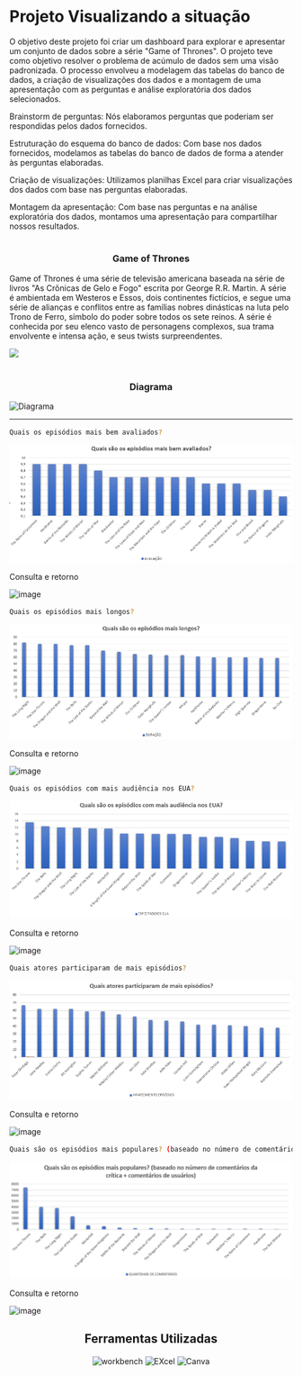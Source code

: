 # Projeto Visualizando a situação

O objetivo deste projeto foi criar um dashboard para explorar e apresentar um conjunto de dados sobre a série "Game of Thrones". O projeto teve como objetivo resolver o problema de acúmulo de dados sem uma visão padronizada.
O processo envolveu a modelagem das tabelas do banco de dados, a criação de visualizações dos dados e a montagem de uma apresentação com as perguntas e análise exploratória dos dados selecionados.

Brainstorm de perguntas: Nós elaboramos perguntas que poderiam ser respondidas pelos dados fornecidos.

Estruturação do esquema do banco de dados: Com base nos dados fornecidos, modelamos as tabelas do banco de dados de forma a atender às perguntas elaboradas.

Criação de visualizações: Utilizamos planilhas Excel para criar visualizações dos dados com base nas perguntas elaboradas.

Montagem da apresentação: Com base nas perguntas e na análise exploratória dos dados, montamos uma apresentação para compartilhar nossos resultados.

# <h3 align="center">Game of Thrones </h3>

Game of Thrones é uma série de televisão americana baseada na série de livros "As Crônicas de Gelo e Fogo" escrita por George R.R. Martin. A série é ambientada em Westeros e Essos, dois continentes fictícios, e segue uma série de alianças e conflitos entre as famílias nobres dinásticas na luta pelo Trono de Ferro, símbolo do poder sobre todos os sete reinos. A série é conhecida por seu elenco vasto de personagens complexos, sua trama envolvente e intensa ação, e seus twists surpreendentes.
<br>

<img src="https://imgur.com/b7I9HJp.png" style="max-width: 100%;">


# <h3 align="center">Diagrama</h3>

![Diagrama](https://raw.githubusercontent.com/Opseua/M4-GRU_Visualizando-a-situacao/main/DIAGRAMA/diagrama_imagem.png)

<hr>

```sh 
Quais os episódios mais bem avaliados?
```

![image](./CSV_e_EXCEL/quais_sao_os_episodios_mais_bem%20avaliados.png)


Consulta e retorno


![image](https://imgur.com/FliZnhl.png)

```sh 
Quais os episódios mais longos?
```

![image](./CSV_e_EXCEL/quais_sao_os_episodios_mais_longos.png)


Consulta e retorno


![image](https://imgur.com/JlxEGvb.png)

```sh
Quais os episódios com mais audiência nos EUA?
```

![image](./CSV_e_EXCEL/quais_sao_os_episodios_com_mais_audiencia_nos_EUA.png)


Consulta e retorno


![image](https://imgur.com/qwgDImb.png)

```sh
Quais atores participaram de mais episódios?
```

![image](./CSV_e_EXCEL/quais_atores_participaram_de_mais_episodios.png)


Consulta e retorno


![image](https://imgur.com/NADBSWX.png)

```sh
Quais são os episódios mais populares? (baseado no número de comentários da crítica + comentários de usuários)
```

![image](./CSV_e_EXCEL/quais_sao_os_episodios_mais_populares_(baseado_no_numero_de_comentarios_da_critica_%2B_comentarios_de_usuarios).png)


Consulta e retorno


![image](https://imgur.com/ohRPhi4.png)


<h2 align="center">Ferramentas Utilizadas</h2>

<div style="display: inline_block" align = "center">
<img align="center" alt="workbench" height="50" width="50" src="https://imgur.com/2fWMMTT.png" />
<img align="center" alt="EXcel" height="50" width="50" src="https://imgur.com/dQeG3UC.png" />
<img align="center" alt="Canva" height="50" width="50" src="https://imgur.com/4wbXvrb.png" />
</div>
